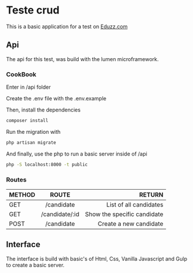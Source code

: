 # Teste crud

This is a basic application for a test on [Eduzz.com](https://eduzz.com/ "Eduzz")

## Api

The api for this test, was build with the lumen microframework.

### CookBook

Enter in /api folder

Create the .env file with the .env.example

Then, install the dependencies

```sh
composer install
```

Run the migration with

```sh
php artisan migrate
```

And finally, use the php to run a basic server inside of /api

```sh
php -S localhost:8000 -t public
```

### Routes

| METHOD        | ROUTE           | RETURN  |
| ------------- |:-------------:| -----:|
| GET      | /candidate | List of all candidates |
| GET      | /candidate/:id | Show the specific candidate |
| POST      | /candidate | Create a new candidate |

## Interface

The interface is build with basic's of Html, Css, Vanilla Javascript and Gulp to create a basic server.
